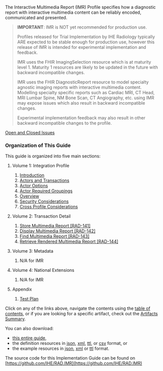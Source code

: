 The Interactive Multimedia Report (IMR) Profile specifies how a diagnostic report with interactive multimedia content can be reliably encoded, communicated and presented.

> **IMPORTANT**: IMR is NOT yet recommended for production use.
> 
> Profiles released for Trial Implementation by IHE Radiology typically ARE expected to be stable enough for  production use, however this release of IMR is intended for experimental implementation and feedback.  
>
> IMR uses the FHIR ImagingSelection resource which is at maturity level 1. Maturity 1 resources are likely to be updated in the future with backward incompatible changes.
> 
> IMR uses the FHIR DiagnosticReport resource to model specialty agnostic imaging reports with interactive multimedia content. Modelling specialty specific reports such as Cardiac MRI, CT Head, MRI Lumbar Spine, NM Bone Scan, CT Angiography, etc. using IMR may expose issues which also result in backward incompatible changes.
> 
> Experimental implementation feedback may also result in other backward incompatible changes to the profile.

[Open and Closed Issues](issues.html)

### Organization of This Guide
This guide is organized into five main sections:

1. Volume 1: Integration Profile 
   1. [Introduction](volume-1.html)
   1. [Actors and Transactions](volume-1.html#1521-imr-actors-transactions-and-content-modules)
   1. [Actor Options](volume-1.html#1522-imr-actor-options)
   1. [Actor Required Groupings](volume-1.html#1523-imr-required-actor-groupings)
   1. [Overview](volume-1.html#1524-interactive-multimedia-report-overview)
   1. [Security Considerations](volume-1.html#1525-imr-security-considerations)
   1. [Cross Profile Considerations](volume-1.html#1526-imr-cross-profile-considerations)

2. Volume 2: Transaction Detail
   1. [Store Multimedia Report [RAD-141]](RAD-141.html)
   1. [Display Multimedia Report [RAD-142]](RAD-142.html)
   1. [Find Multimedia Report [RAD-143]](RAD-143.html)
   1. [Retrieve Rendered Multimedia Report [RAD-144]](RAD-144.html)

3. Volume 3: Metadata
   1. N/A for IMR

4. Volume 4: National Extensions
    1. N/A for IMR

5. Appendix
   1. [Test Plan](testplan.html)


Click on any of the links above, navigate the contents using the [table of contents](toc.html), or
if you are looking for a specific artifact, check out the [Artifacts Summary](artifacts.html).

You can also download:

* [this entire guide](full-ig.zip),
* the definition resources in [json](definitions.json.zip), [xml](definitions.xml.zip), [ttl](definitions.ttl.zip), or [csv](csvs.zip) format, or
* the example resources in [json](examples.json.zip), [xml](examples.xml.zip) or [ttl](examples.ttl.zip) format.

The source code for this Implementation Guide can be found on [https://github.com/IHE/RAD.IMR](https://github.com/IHE/RAD.IMR)
